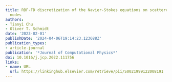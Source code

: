```yaml
---
title: RBF-FD discretization of the Navier-Stokes equations on scattered but staggered
  nodes
authors:
- Tianyi Chu
- Oliver T. Schmidt
date: '2023-02-01'
publishDate: '2024-04-06T19:14:23.123688Z'
publication_types:
- article-journal
publication: '*Journal of Computational Physics*'
doi: 10.1016/j.jcp.2022.111756
links:
- name: URL
  url: https://linkinghub.elsevier.com/retrieve/pii/S0021999122008191
---
```

